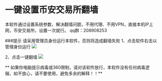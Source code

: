 # 一键设置币安交易所翻墙
本软件通过设置系统参数，解决翻墙问题，不用代理、不用VPN，直接本机IP上网，币安交易所，设置一次就行。 qq群：208908253

###提示
请采用管理员身份运行本软件，否则将造成翻墙失败
1、点击软件右击以管理身份运行
![](https://raw.githubusercontent.com/fslit/hosts/master/img/1.png)

2、点击一键翻墙
![](https://raw.githubusercontent.com/fslit/hosts/master/img/2.png) 

** 如果你电脑提示病毒或360限制，请对该软件放行，本软件没有任何病毒逻辑，如不放心，请不要使用，避免多余的解释！！**